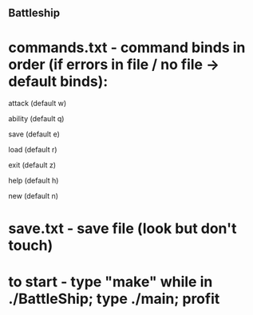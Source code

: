 ## Battleship

# commands.txt - command binds in order (if errors in file / no file -> default binds):
attack (default w)

ability (default q)

save (default e)

load (default r)

exit (default z)

help (default h)

new (default n)

# save.txt - save file (look but don't touch)

# to start - type "make" while in ./BattleShip; type ./main; profit
